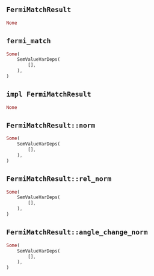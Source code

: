 ## `FermiMatchResult`

```rust
None
```

## `fermi_match`

```rust
Some(
    SemValueVarDeps(
        [],
    ),
)
```

## `impl FermiMatchResult`

```rust
None
```

## `FermiMatchResult::norm`

```rust
Some(
    SemValueVarDeps(
        [],
    ),
)
```

## `FermiMatchResult::rel_norm`

```rust
Some(
    SemValueVarDeps(
        [],
    ),
)
```

## `FermiMatchResult::angle_change_norm`

```rust
Some(
    SemValueVarDeps(
        [],
    ),
)
```
